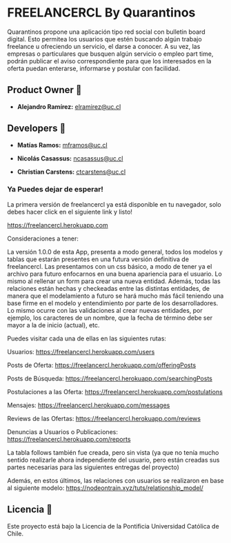 # FREELANCERCL By Quarantinos

Quarantinos propone una aplicación tipo red social con bulletin board digital. Esto permitea los usuarios que estén buscando algún trabajo freelance u ofreciendo un servicio, el darse a conocer. A su vez, las empresas o particulares que busquen algún servicio o empleo part time, podrán publicar el aviso correspondiente para que los interesados en la oferta puedan enterarse, informarse y postular con facilidad.

## Product Owner :robot:

* **Alejandro Ramírez:** elramirez@uc.cl

## Developers :construction_worker:

* **Matías Ramos:** mframos@uc.cl

* **Nicolás Casassus:** ncasassus@uc.cl

* **Christian Carstens:** ctcarstens@uc.cl 

### Ya Puedes dejar de esperar!

La primera versión de freelancercl ya está disponible en tu navegador, solo debes hacer click en el siguiente link y listo!

https://freelancercl.herokuapp.com

Consideraciones a tener:

La versión 1.0.0 de esta App, presenta a modo general, todos los modelos y tablas que estarán presentes en una futura versión definitiva de freelancercl. Las presentamos con un css básico, a modo de tener ya el archivo para futuro enfocarnos en una buena apariencia para el usuario. Lo mismo al rellenar un form para crear una nueva entidad. Además, todas las relaciones están hechas y checkeadas entre las distintas entidades, de manera que el modelamiento a futuro se hará mucho más fácil teniendo una base firme en el modelo y entendimiento por parte de los desarrolladores. Lo mismo ocurre con las validaciones al crear nuevas entidades, por ejemplo, los caracteres de un nombre, que la fecha de término debe ser mayor a la de inicio (actual), etc.

Puedes visitar cada una de ellas en las siguientes rutas:

Usuarios: https://freelancercl.herokuapp.com/users

Posts de Oferta: https://freelancercl.herokuapp.com/offeringPosts

Posts de Búsqueda: https://freelancercl.herokuapp.com/searchingPosts

Postulaciones a las Oferta: https://freelancercl.herokuapp.com/postulations

Mensajes: https://freelancercl.herokuapp.com/messages

Reviews de las Ofertas: https://freelancercl.herokuapp.com/reviews

Denuncias a Usuarios o Publicaciones: https://freelancercl.herokuapp.com/reports

La tabla follows también fue creada, pero sin vista (ya que no tenía mucho sentido realizarle ahora independiente del usuario, pero están creadas sus partes necesarias para las siguientes entregas del proyecto)

Además, en estos últimos, las relaciones con usuarios se realizaron en base al siguiente modelo: https://nodeontrain.xyz/tuts/relationship_model/

## Licencia 📄

Este proyecto está bajo la Licencia de la Pontificia Universidad Católica de Chile.
